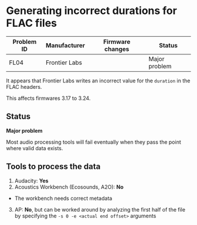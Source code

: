 # Generating incorrect durations for FLAC files

|Problem ID | Manufacturer | Firmware changes | Status              |
|-----------|--------------|------------------|---------------------|
|FL04         |Frontier Labs |                  |   Major problem     |


It appears that Frontier Labs writes an incorrect value for the `duration` 
in the FLAC headers.

This affects firmwares 3.17 to 3.24.

## Status
**Major problem** 

Most audio processing tools will fail eventually when they pass the point where valid data exists.

## Tools to process the data
1. Audacity: **Yes** 
2. Acoustics Workbench (Ecosounds, A2O): **No**

-   The workbench needs correct metadata

3. AP: **No**, but can be worked around by analyzing the first half of the file by specifying the `-s 0 -e <actual end offset>` arguments


